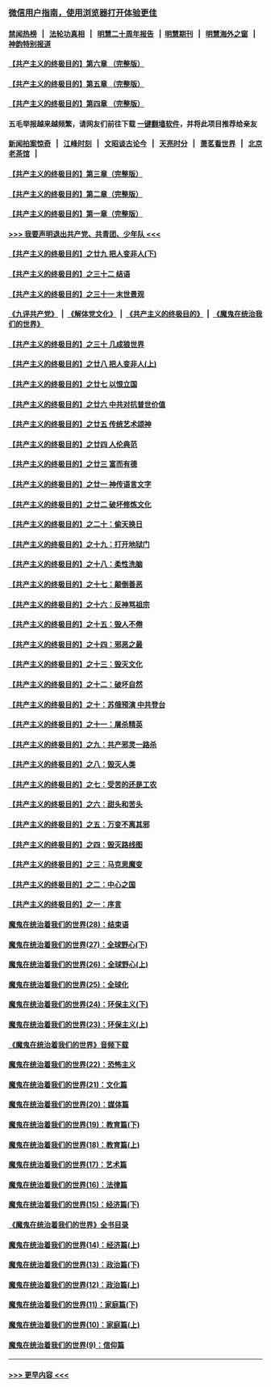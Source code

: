 ### [微信用户指南，使用浏览器打开体验更佳](https://github.com/gfw-breaker/banned-news1/blob/master/indexes/wechat-guide.md?t=0)
#### [禁闻热榜](热点新闻.md?t=0)  &nbsp;&nbsp;|&nbsp;&nbsp; [法轮功真相](https://github.com/gfw-breaker/truth/blob/master/README.md?t=0) &nbsp;&nbsp;|&nbsp;&nbsp; [明慧二十周年报告](https://github.com/gfw-breaker/mh-reports/blob/master/README.md?t=0) &nbsp;&nbsp;|&nbsp;&nbsp;[明慧期刊](https://github.com/gfw-breaker/mh-qikan) &nbsp;&nbsp;|&nbsp;&nbsp; [明慧海外之窗](https://github.com/gfw-breaker/mh-news/blob/master/README.md?t=0) &nbsp;&nbsp;|&nbsp;&nbsp; [神韵特别报道](https://github.com/gfw-breaker/mh-news/blob/master/shenyun.md?t=0)
#### [【共产主义的终极目的】第六章 （完整版）](../pages/nsc422/n11428913.md?t=02060833) 
#### [【共产主义的终极目的】第五章 （完整版）](../pages/nsc422/n11428912.md?t=02060833) 
#### [【共产主义的终极目的】第四章 （完整版）](../pages/nsc422/n11428907.md?t=02060833) 
#### 五毛举报越来越频繁，请网友们前往下载 [一键翻墙软件](https://github.com/gfw-breaker/ssr-accounts)，并将此项目推荐给亲友
#### [新闻拍案惊奇](https://github.com/gfw-breaker/banned-news1/blob/master/pages/link4.md) &nbsp;&nbsp;|&nbsp;&nbsp; [江峰时刻](https://github.com/gfw-breaker/banned-news1/blob/master/pages/link4.md) &nbsp;&nbsp;|&nbsp;&nbsp; [文昭谈古论今](https://github.com/gfw-breaker/banned-news1/blob/master/pages/link4.md) &nbsp;&nbsp;|&nbsp;&nbsp; [天亮时分](https://github.com/gfw-breaker/banned-news1/blob/master/pages/link4.md) &nbsp;&nbsp;|&nbsp;&nbsp; [萧茗看世界](https://github.com/gfw-breaker/banned-news1/blob/master/pages/link4.md) &nbsp;&nbsp;|&nbsp;&nbsp; [北京老茶馆](https://github.com/gfw-breaker/banned-news1/blob/master/pages/link4.md) &nbsp;&nbsp;|&nbsp;&nbsp; 
#### [【共产主义的终极目的】第三章（完整版）](../pages/nsc422/n11428848.md?t=02060833) 
#### [【共产主义的终极目的】第二章（完整版）](../pages/nsc422/n11428831.md?t=02060833) 
#### [【共产主义的终极目的】第一章（完整版）](../pages/nsc422/n11417651.md?t=02060833) 
#### [>>> 我要声明退出共产党、共青团、少年队 <<<](https://github.com/begood0513/goodnews/blob/master/quit/letter.md) 
#### [【共产主义的终极目的】之廿九 把人变非人(下)](../pages/nsc422/n11344140.md?t=02060833) 
#### [【共产主义的终极目的】之三十二 结语](../pages/nsc422/n11360535.md?t=02060833) 
#### [【共产主义的终极目的】之三十一 末世景观](../pages/nsc422/n11351129.md?t=02060833) 
#### [《九评共产党》](https://github.com/begood0513/9ping.md/blob/master/README.md) &nbsp;|&nbsp; [《解体党文化》](../../../../jtdwh.md/blob/master/README.md)  &nbsp;|&nbsp; [《共产主义的终极目的》](../../../../gczydzjmd.md/blob/master/README.md) &nbsp;|&nbsp; [《魔鬼在统治我们的世界》](../../../../mgztzwmdsj.md/blob/master/README.md) 
#### [【共产主义的终极目的】之三十 几成狼世界](../pages/nsc422/n11348280.md?t=02060833) 
#### [【共产主义的终极目的】之廿八 把人变非人(上)](../pages/nsc422/n11340492.md?t=02060833) 
#### [【共产主义的终极目的】之廿七 以恨立国](../pages/nsc422/n11336944.md?t=02060833) 
#### [【共产主义的终极目的】之廿六 中共对抗普世价值](../pages/nsc422/n11324785.md?t=02060833) 
#### [【共产主义的终极目的】之廿五 传统艺术颂神](../pages/nsc422/n11296396.md?t=02060833) 
#### [【共产主义的终极目的】之廿四 人伦典范](../pages/nsc422/n11296397.md?t=02060833) 
#### [【共产主义的终极目的】之廿三 富而有德](../pages/nsc422/n11283598.md?t=02060833) 
#### [【共产主义的终极目的】之廿一 神传语言文字](../pages/nsc422/n11263265.md?t=02060833) 
#### [【共产主义的终极目的】之廿二 破坏修炼文化](../pages/nsc422/n11245728.md?t=02060833) 
#### [【共产主义的终极目的】之二十：偷天换日](../pages/nsc422/n11238846.md?t=02060833) 
#### [【共产主义的终极目的】之十九：打开地狱门](../pages/nsc422/n11206376.md?t=02060833) 
#### [【共产主义的终极目的】之十八：柔性洗脑](../pages/nsc422/n11199994.md?t=02060833) 
#### [【共产主义的终极目的】之十七：颠倒善恶](../pages/nsc422/n11179782.md?t=02060833) 
#### [【共产主义的终极目的】之十六：反神骂祖宗](../pages/nsc422/n11166798.md?t=02060833) 
#### [【共产主义的终极目的】之十五：毁人不倦](../pages/nsc422/n11166792.md?t=02060833) 
#### [【共产主义的终极目的】之十四：邪恶之最](../pages/nsc422/n11150249.md?t=02060833) 
#### [【共产主义的终极目的】之十三：毁灭文化](../pages/nsc422/n11135227.md?t=02060833) 
#### [【共产主义的终极目的】之十二：破坏自然](../pages/nsc422/n11135214.md?t=02060833) 
#### [【共产主义的终极目的】之十：苏俄预演 中共登台](../pages/nsc422/n11118424.md?t=02060833) 
#### [【共产主义的终极目的】之十一：屠杀精英](../pages/nsc422/n11118442.md?t=02060833) 
#### [【共产主义的终极目的】之九：共产邪灵一路杀](../pages/nsc422/n11114139.md?t=02060833) 
#### [【共产主义的终极目的】之八：毁灭人类](../pages/nsc422/n11108503.md?t=02060833) 
#### [【共产主义的终极目的】之七：受苦的还是工农](../pages/nsc422/n11101809.md?t=02060833) 
#### [【共产主义的终极目的】之六：甜头和苦头](../pages/nsc422/n11096971.md?t=02060833) 
#### [【共产主义的终极目的】之五：万变不离其邪](../pages/nsc422/n11091285.md?t=02060833) 
#### [【共产主义的终极目的】之四：毁灭路线图](../pages/nsc422/n11086284.md?t=02060833) 
#### [【共产主义的终极目的】之三：马克思魔变](../pages/nsc422/n11061941.md?t=02060833) 
#### [【共产主义的终极目的】之二：中心之国](../pages/nsc422/n11047728.md?t=02060833) 
#### [【共产主义的终极目的】之一：序言](../pages/nsc422/n11086077.md?t=02060833) 
#### [魔鬼在统治着我们的世界(28)：结束语](../pages/nsc422/n10936246.md?t=02060833) 
#### [魔鬼在统治着我们的世界(27)：全球野心(下)](../pages/nsc422/n10928319.md?t=02060833) 
#### [魔鬼在统治着我们的世界(26)：全球野心(上)](../pages/nsc422/n10900318.md?t=02060833) 
#### [魔鬼在统治着我们的世界(25)：全球化](../pages/nsc422/n10788205.md?t=02060833) 
#### [魔鬼在统治着我们的世界(24)：环保主义(下)](../pages/nsc422/n10695307.md?t=02060833) 
#### [魔鬼在统治着我们的世界(23)：环保主义(上)](../pages/nsc422/n10688613.md?t=02060833) 
#### [《魔鬼在统治着我们的世界》音频下载](../pages/nsc422/n10635553.md?t=02060833) 
#### [魔鬼在统治着我们的世界(22)：恐怖主义](../pages/nsc422/n10614727.md?t=02060833) 
#### [魔鬼在统治着我们的世界(21)：文化篇](../pages/nsc422/n10597706.md?t=02060833) 
#### [魔鬼在统治着我们的世界(20)：媒体篇](../pages/nsc422/n10586579.md?t=02060833) 
#### [魔鬼在统治着我们的世界(19)：教育篇(下)](../pages/nsc422/n10564808.md?t=02060833) 
#### [魔鬼在统治着我们的世界(18)：教育篇(上)](../pages/nsc422/n10526970.md?t=02060833) 
#### [魔鬼在统治着我们的世界(17)：艺术篇](../pages/nsc422/n10499093.md?t=02060833) 
#### [魔鬼在统治着我们的世界(16)：法律篇](../pages/nsc422/n10485969.md?t=02060833) 
#### [魔鬼在统治着我们的世界(15)：经济篇(下)](../pages/nsc422/n10469975.md?t=02060833) 
#### [《魔鬼在统治着我们的世界》全书目录](../pages/nsc422/n10464261.md?t=02060833) 
#### [魔鬼在统治着我们的世界(14)：经济篇(上)](../pages/nsc422/n10457370.md?t=02060833) 
#### [魔鬼在统治着我们的世界(13)：政治篇(下)](../pages/nsc422/n10448270.md?t=02060833) 
#### [魔鬼在统治着我们的世界(12)：政治篇(上)](../pages/nsc422/n10444576.md?t=02060833) 
#### [魔鬼在统治着我们的世界(11)：家庭篇(下)](../pages/nsc422/n10440961.md?t=02060833) 
#### [魔鬼在统治着我们的世界(10)：家庭篇(上)](../pages/nsc422/n10435448.md?t=02060833) 
#### [魔鬼在统治着我们的世界(9)：信仰篇](../pages/nsc422/n10432159.md?t=02060833) 

----
#### [ >>> 更早内容 <<< ](../indexes/nsc422-earlier.md)

